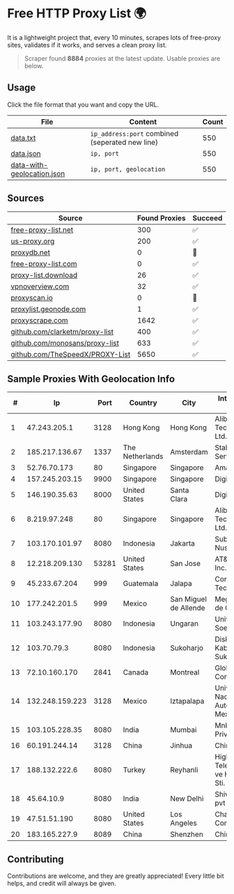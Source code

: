 
# Free HTTP Proxy List 🌍

It is a lightweight project that, every 10 minutes, scrapes lots of free-proxy sites, validates if it works, and serves a clean proxy list.


> Scraper found **8884** proxies at the latest update. Usable proxies are below.

## Usage

Click the file format that you want and copy the URL.


|File|Content|Count|
|----|-------|-----|
|[data.txt](https://raw.githubusercontent.com/themiralay/Proxy-List-World/master/data.txt)|`ip_address:port` combined (seperated new line)|550|
|[data.json](https://raw.githubusercontent.com/themiralay/Proxy-List-World/master/data.json)|`ip, port`|550|
|[data-with-geolocation.json](https://raw.githubusercontent.com/themiralay/Proxy-List-World/master/data-with-geolocation.json)|`ip, port, geolocation`|550|

## Sources

|Source|Found Proxies|Succeed|
|------|-------------|-------|
|[free-proxy-list.net](https://free-proxy-list.net)|300|✅|
|[us-proxy.org](https://www.us-proxy.org)|200|✅|
|[proxydb.net](http://proxydb.net)|0|🚫|
|[free-proxy-list.com](https://free-proxy-list.com/?page=&port=&type%5B%5D=http&type%5B%5D=https&up_time=0&search=Search)|0|✅|
|[proxy-list.download](https://www.proxy-list.download/HTTP)|26|✅|
|[vpnoverview.com](https://vpnoverview.com/privacy/anonymous-browsing/free-proxy-servers)|32|✅|
|[proxyscan.io](https://www.proxyscan.io)|0|🚫|
|[proxylist.geonode.com](https://proxylist.geonode.com/api/proxy-list?limit=300&page=1&sort_by=lastChecked&sort_type=desc&protocols=http,https)|1|✅|
|[proxyscrape.com](https://api.proxyscrape.com/v2/?request=displayproxies&protocol=http&timeout=10000&country=all&ssl=all&anonymity=all)|1642|✅|
|[github.com/clarketm/proxy-list](https://raw.githubusercontent.com/clarketm/proxy-list/master/proxy-list-raw.txt)|400|✅|
|[github.com/monosans/proxy-list](https://raw.githubusercontent.com/monosans/proxy-list/main/proxies/http.txt)|633|✅|
|[github.com/TheSpeedX/PROXY-List](https://raw.githubusercontent.com/TheSpeedX/PROXY-List/master/http.txt)|5650|✅|


## Sample Proxies With Geolocation Info

|#|Ip|Port|Country|City|Internet Service Provider|
|-|--|----|-------|----|-------------------------|
|1|47.243.205.1|3128|Hong Kong|Hong Kong|Alibaba (US) Technology Co., Ltd.|
|2|185.217.136.67|1337|The Netherlands|Amsterdam|Stallion Network Services Limited|
|3|52.76.70.173|80|Singapore|Singapore|Amazon.com, Inc.|
|4|157.245.203.15|9900|Singapore|Singapore|DigitalOcean, LLC|
|5|146.190.35.63|8000|United States|Santa Clara|DigitalOcean, LLC|
|6|8.219.97.248|80|Singapore|Singapore|Alibaba (US) Technology Co., Ltd.|
|7|103.170.101.97|8080|Indonesia|Jakarta|Subnet Data Nusantara|
|8|12.218.209.130|53281|United States|San Jose|AT&T Services, Inc.|
|9|45.233.67.204|999|Guatemala|Jalapa|Conectividad Y Tecnologia S.A.|
|10|177.242.201.5|999|Mexico|San Miguel de Allende|Mega Cable, S.A. de C.V.|
|11|103.243.177.90|8080|Indonesia|Ungaran|Universitas Katolik Soegijapranata|
|12|103.70.79.3|8080|Indonesia|Sukoharjo|Diskominfo Kabupaten Sukoharjo|
|13|72.10.160.170|2841|Canada|Montreal|GloboTech Communications|
|14|132.248.159.223|3128|Mexico|Iztapalapa|Universidad Nacional Autonoma de Mexico|
|15|103.105.228.35|8080|India|Mumbai|Mnk Infoway Private Limited|
|16|60.191.244.14|3128|China|Jinhua|Chinanet|
|17|188.132.222.6|8080|Turkey|Reyhanli|High Speed Telekomunikasyon ve Hab. Hiz. Ltd. Sti.|
|18|45.64.10.9|8080|India|New Delhi|Shivansh Infotech pvt Ltd|
|19|47.51.51.190|8080|United States|Los Angeles|Charter Communications|
|20|183.165.227.9|8089|China|Shenzhen|Chinanet|



## Contributing

Contributions are welcome, and they are greatly appreciated! Every
little bit helps, and credit will always be given.

